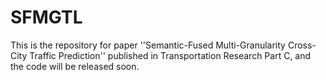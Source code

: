 # SFMGTL
This is the repository for paper ''Semantic-Fused Multi-Granularity Cross-City Traffic Prediction'' published in Transportation Research Part C, and the code will be released soon.
